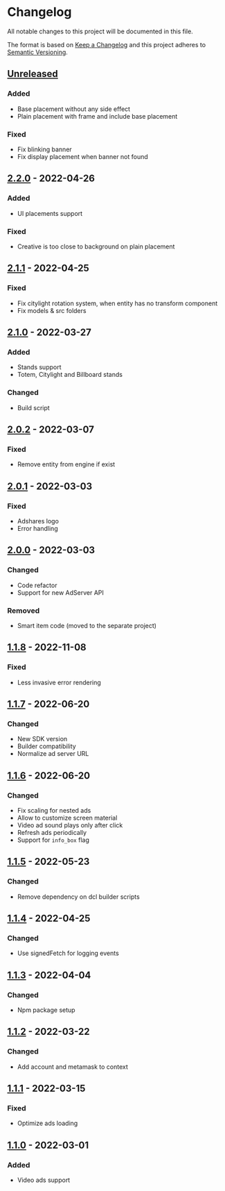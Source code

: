 # Changelog

All notable changes to this project will be documented in this file.

The format is based on [Keep a Changelog](https://keepachangelog.com/en/1.0.0/)
and this project adheres to [Semantic Versioning](https://semver.org/spec/v2.0.0.html).

## [Unreleased]
### Added
- Base placement without any side effect
- Plain placement with frame and include base placement
### Fixed
- Fix blinking banner
- Fix display placement when banner not found

## [2.2.0] - 2022-04-26
### Added
- UI placements support
### Fixed
- Creative is too close to background on plain placement

## [2.1.1] - 2022-04-25
### Fixed
- Fix citylight rotation system, when entity has no transform component
- Fix models & src folders

## [2.1.0] - 2022-03-27
### Added
- Stands support
- Totem, Citylight and Billboard stands
### Changed
- Build script

## [2.0.2] - 2022-03-07
### Fixed
- Remove entity from engine if exist

## [2.0.1] - 2022-03-03
### Fixed
- Adshares logo
- Error handling

## [2.0.0] - 2022-03-03
### Changed
- Code refactor
- Support for new AdServer API
### Removed
- Smart item code (moved to the separate project)

## [1.1.8] - 2022-11-08
### Fixed
- Less invasive error rendering

## [1.1.7] - 2022-06-20
### Changed
- New SDK version
- Builder compatibility
- Normalize ad server URL

## [1.1.6] - 2022-06-20
### Changed
- Fix scaling for nested ads
- Allow to customize screen material
- Video ad sound plays only after click
- Refresh ads periodically
- Support for `info_box` flag

## [1.1.5] - 2022-05-23
### Changed
- Remove dependency on dcl builder scripts

## [1.1.4] - 2022-04-25
### Changed
- Use signedFetch for logging events

## [1.1.3] - 2022-04-04
### Changed
- Npm package setup

## [1.1.2] - 2022-03-22
### Changed
- Add account and metamask to context

## [1.1.1] - 2022-03-15
### Fixed
- Optimize ads loading

## [1.1.0] - 2022-03-01
### Added
- Video ads support

[Unreleased]: https://github.com/adshares/decentraland/compare/v2.2.0...HEAD
[2.2.0]: https://github.com/adshares/decentraland/compare/v2.1.1...2.2.0
[2.1.1]: https://github.com/adshares/decentraland/compare/v2.1.0...2.1.1
[2.1.0]: https://github.com/adshares/decentraland/compare/v2.0.2...2.1.0
[2.0.2]: https://github.com/adshares/decentraland/compare/v2.0.1...2.0.2
[2.0.1]: https://github.com/adshares/decentraland/compare/v2.0.0...2.0.1
[2.0.0]: https://github.com/adshares/decentraland/compare/v1.1.8...2.0.0
[1.1.8]: https://github.com/adshares/decentraland/compare/v1.1.7...1.1.8
[1.1.7]: https://github.com/adshares/decentraland/compare/v1.1.6...1.1.7
[1.1.6]: https://github.com/adshares/decentraland/compare/v1.1.5...1.1.6
[1.1.5]: https://github.com/adshares/decentraland/compare/v1.1.4...v1.1.5
[1.1.4]: https://github.com/adshares/decentraland/compare/v1.1.3...v1.1.4
[1.1.3]: https://github.com/adshares/decentraland/compare/v1.1.2...v1.1.3
[1.1.2]: https://github.com/adshares/decentraland/compare/v1.1.1...v1.1.2
[1.1.1]: https://github.com/adshares/decentraland/compare/v1.1.0...v1.1.1
[1.1.0]: https://github.com/adshares/decentraland/releases/tag/v1.1.0
